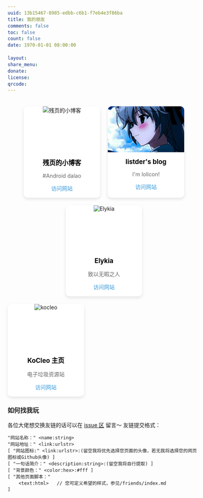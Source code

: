```yaml
---
uuid: 13b15467-8985-edbb-c6b1-f7eb4e3f86ba
title: 我的朋友
comments: false
toc: false
count: false
date: 1970-01-01 08:00:00

layout: 
share_menu:
donate:
license:
qrcode: 
---
```



<div class="friends-container" style="display: flex; flex-wrap: wrap; justify-content: center; gap: 20px; padding: 20px;">
<div class="friend-card" style="background: #fff; border-radius: 10px; box-shadow: 0 4px 8px rgba(0,0,0,0.1); overflow: hidden; width: 200px; text-align: center;">
    <div style="height: 120px; overflow: hidden;">
        <img src="https://blog.canyie.top/data/image/avatar_new.jpg" alt="残页的小博客" style="width: 100%; height: 120px; object-fit: cover;">
    </div>
    <div class="friend-info" style="padding: 15px;">
      <h3 style="margin: 0; font-size: 1.2em; color: var(--text-color, #000);">残页的小博客</h3>
      <p style="color: var(--text-color-secondary, #666);">#Android dalao</p>
      <a href="https://blog.canyie.top/" style="color: #3498db; text-decoration: none;">访问网站</a>
    </div>
  </div>
  <div class="friend-card" style="background: #fff; border-radius: 10px; box-shadow: 0 4px 8px rgba(0,0,0,0.1); overflow: hidden; width: 200px; text-align: center;">
    <div style="height: 120px; overflow: hidden;">
        <img src="listder.jpg" alt="listder's blog" style="width: 100%; height: 120px; object-fit: cover;">
    </div>
    <div class="friend-info" style="padding: 15px;">
      <h3 style="margin: 0; font-size: 1.2em;  color: var(--text-color, #000);">listder's blog</h3>
      <p style="color: #666;">I'm lolicon!</p>
      <a href="https://blog.listder.xyz/" style="color: #3498db; text-decoration: none;">访问网站</a>
    </div>
  </div>
   <div class="friend-card" style="background: #fff; border-radius: 10px; box-shadow: 0 4px 8px rgba(0,0,0,0.1); overflow: hidden; width: 200px; text-align: center;">
    <div style="height: 120px; overflow: hidden;">
        <img src="https://bu.dusays.com/2024/10/25/671b2438203a6.gif" alt="Elykia" style="width: 100%; height: 120px; object-fit: cover;">
    </div>
    <div class="friend-info" style="padding: 15px;">
      <h3 style="margin: 0; font-size: 1.2em;  color: var(--text-color, #000);">Elykia</h3>
      <p style="color: #666;">致以无暇之人</p>
      <a href="https://blog.elykia.cn/" style="color: #3498db; text-decoration: none;">访问网站</a>
    </div>
  </div>
    </div>
   <div class="friend-card" style="background: #fff; border-radius: 10px; box-shadow: 0 4px 8px rgba(0,0,0,0.1); overflow: hidden; width: 200px; text-align: center;">
    <div style="height: 120px; overflow: hidden;">
        <img src="https://mooc-image.nosdn.127.net/39af7994fbe843b7bcc0f9d201d8785a.png" alt="kocleo" style="width: 100%; height: 120px; object-fit: cover;">
    </div>
    <div class="friend-info" style="padding: 15px;">
      <h3 style="margin: 0; font-size: 1.2em;  color: var(--text-color, #000);">KoCleo 主页</h3>
      <p style="color: #666;">电子垃圾资源站</p>
      <a href="http://http://kc.qutama.de:2086/" style="color: #3498db; text-decoration: none;">访问网站</a>
    </div>
  </div>
  <!-- 可以继续添加更多友链卡片 -->
</div>

### 如何找我玩
各位大佬想交换友链的话可以在 [issue 区](https://github.com/SteveZMTstudios/articles/issues/new/choose) 留言～
友链提交格式：
```
"网站名称：" <name:string>
"网站地址：" <link:urlstr>
[ "网站图标:" <link:urlstr>:(留空我将优先选择您页面的头像，若无我将选择您的网页图标或Github头像) ]
[ "一句话简介：" <description:string>:(留空我将自行提取) ]
[ "背景颜色：" <color:hex>:#fff ]
[ "其他页面脚本："
    <text:html>   // 您可定义希望的样式，参见/friends/index.md
]
```


